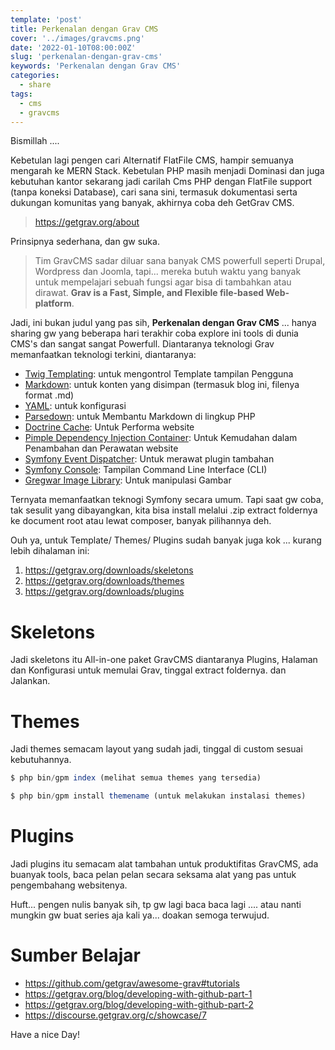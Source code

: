 ```yaml
---
template: 'post'
title: Perkenalan dengan Grav CMS
cover: '../images/gravcms.png'
date: '2022-01-10T08:00:00Z'
slug: 'perkenalan-dengan-grav-cms'
keywords: 'Perkenalan dengan Grav CMS'
categories:
  - share
tags:
  - cms
  - gravcms
---
```


Bismillah ....

Kebetulan lagi pengen cari Alternatif FlatFile CMS, hampir semuanya mengarah ke MERN Stack. Kebetulan PHP masih menjadi Dominasi dan juga kebutuhan kantor sekarang jadi carilah Cms PHP dengan FlatFile support (tanpa koneksi Database), cari sana sini, termasuk dokumentasi serta dukungan komunitas yang banyak, akhirnya coba deh GetGrav CMS.

> https://getgrav.org/about

Prinsipnya sederhana, dan gw suka.

> Tim GravCMS sadar diluar sana banyak CMS powerfull seperti Drupal, Wordpress dan Joomla, tapi... mereka butuh waktu yang banyak untuk mempelajari sebuah fungsi agar bisa di tambahkan atau dirawat. **Grav is a Fast, Simple, and Flexible file-based Web-platform**.

Jadi, ini bukan judul yang pas sih, **Perkenalan dengan Grav CMS** ... hanya sharing gw yang beberapa hari terakhir coba explore ini tools di dunia CMS's dan sangat sangat Powerfull. Diantaranya teknologi Grav memanfaatkan teknologi terkini, diantaranya:

- [Twig Templating](https://twig.symfony.com/): untuk mengontrol Template tampilan Pengguna
- [Markdown](https://en.wikipedia.org/wiki/Markdown): untuk konten yang disimpan (termasuk blog ini, filenya format .md)
- [YAML](https://yaml.org/): untuk konfigurasi
- [Parsedown](https://parsedown.org/): untuk Membantu Markdown di lingkup PHP
- [Doctrine Cache](https://www.doctrine-project.org/projects/doctrine-orm/en/2.6/reference/caching.html): Untuk Performa website
- [Pimple Dependency Injection Container](https://pimple.symfony.com/): Untuk Kemudahan dalam Penambahan dan Perawatan website
- [Symfony Event Dispatcher](https://symfony.com/doc/current/components/event_dispatcher.html): Untuk merawat plugin tambahan
- [Symfony Console](https://symfony.com/doc/current/components/console.html): Tampilan Command Line Interface (CLI)
- [Gregwar Image Library](https://github.com/Gregwar/Image): Untuk manipulasi Gambar

Ternyata memanfaatkan teknogi Symfony secara umum. Tapi saat gw coba, tak sesulit yang dibayangkan, kita bisa install melalui .zip extract foldernya ke document root atau lewat composer, banyak pilihannya deh.

Ouh ya, untuk Template/ Themes/ Plugins sudah banyak juga kok ... kurang lebih dihalaman ini:

1. https://getgrav.org/downloads/skeletons
2. https://getgrav.org/downloads/themes
3. https://getgrav.org/downloads/plugins


# Skeletons

Jadi skeletons itu All-in-one paket GravCMS diantaranya Plugins, Halaman dan Konfigurasi untuk memulai Grav, tinggal extract foldernya. dan Jalankan.

# Themes

Jadi themes semacam layout yang sudah jadi, tinggal di custom sesuai kebutuhannya.

```javascript
$ php bin/gpm index (melihat semua themes yang tersedia)

$ php bin/gpm install themename (untuk melakukan instalasi themes)
```

# Plugins 

Jadi plugins itu semacam alat tambahan untuk produktifitas GravCMS, ada buanyak tools, baca pelan pelan secara seksama alat yang pas untuk pengembahang websitenya.


Huft... pengen nulis banyak sih, tp gw lagi baca baca lagi .... atau nanti mungkin gw buat series aja kali ya...  doakan semoga terwujud.

# Sumber Belajar

- https://github.com/getgrav/awesome-grav#tutorials
- https://getgrav.org/blog/developing-with-github-part-1
- https://getgrav.org/blog/developing-with-github-part-2
- https://discourse.getgrav.org/c/showcase/7


Have a nice Day!
